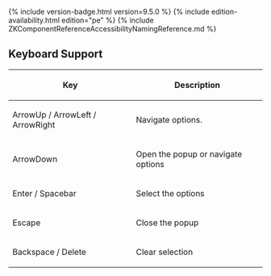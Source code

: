  {% include
version-badge.html version=9.5.0 %} {% include edition-availability.html edition="pe" %} {% include
ZKComponentReferenceAccessibilityNamingReference.md %}

## Keyboard Support

<table>
<thead>
<tr class="header">
<th><center>
<p>Key</p>
</center></th>
<th><center>
<p>Description</p>
</center></th>
</tr>
</thead>
<tbody>
<tr class="odd">
<td><p>ArrowUp / ArrowLeft / ArrowRight</p></td>
<td><p>Navigate options.</p></td>
</tr>
<tr class="even">
<td><p>ArrowDown</p></td>
<td><p>Open the popup or navigate options</p></td>
</tr>
<tr class="odd">
<td><p>Enter / Spacebar</p></td>
<td><p>Select the options</p></td>
</tr>
<tr class="even">
<td><p>Escape</p></td>
<td><p>Close the popup</p></td>
</tr>
<tr class="odd">
<td><p>Backspace / Delete</p></td>
<td><p>Clear selection</p></td>
</tr>
</tbody>
</table>
